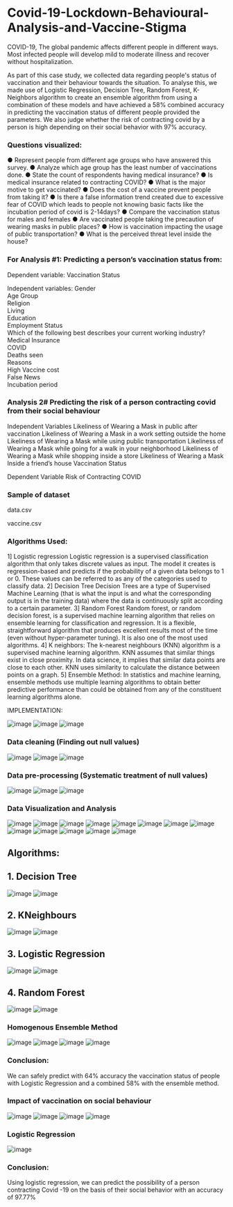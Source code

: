 # Covid-19-Lockdown-Behavioural-Analysis-and-Vaccine-Stigma

COVID-19, The global pandemic affects different people in different ways. Most infected people will develop mild to moderate illness and recover without hospitalization. 

As part of this case study, we collected data regarding people's status of vaccination and their behaviour towards the situation. To analyse this, we made use of Logistic Regression, Decision Tree, Random Forest, K-Neighbors algorithm to create an ensemble algorithm from using a combination of these models and have achieved a 58% combined accuracy in predicting the vaccination status of different people provided the parameters. We also judge whether the risk of contracting covid by a person is high depending on their social behavior with 97% accuracy.

### Questions visualized:
●	Represent people from different age groups who have answered this survey.
●	Analyze which age group has the least number of vaccinations done.
●	State the count of respondents having medical insurance?
●	Is medical insurance related to contracting COVID?
●	What is the major motive to get vaccinated?
●	Does the cost of a vaccine prevent people from taking it?
●	Is there a false information trend created due to excessive fear of COVID which leads to people not knowing basic facts like the incubation period of covid is 2-14days?
●	Compare the vaccination status for males and females
●	Are vaccinated people taking the precaution of wearing masks in public places?
●	How is vaccination impacting the usage of public transportation?
●	What is the perceived threat level inside the house?  

### For Analysis #1: Predicting a person’s vaccination status from:
Dependent variable:
Vaccination Status

Independent variables:
Gender                                                                 
Age Group                                                               
Religion                                                                
Living                                                                  
Education                                                               
Employment Status                                                       
Which of the following best describes your current working industry?    
Medical Insurance                                                       
COVID                                                                   
Deaths seen                                                             
Reasons                                                                 
High Vaccine cost                                                       
False News                                                              
Incubation period

### Analysis 2# Predicting the risk of a person contracting covid from their social behaviour
Independent Variables
Likeliness of Wearing a Mask in public after vaccination
Likeliness of Wearing a Mask in a work setting outside the home
Likeliness of Wearing a Mask while using public transportation
Likeliness of Wearing a Mask while going for a walk in your neighborhood
Likeliness of Wearing a Mask while shopping inside a store
Likeliness of Wearing a Mask Inside a friend’s house
Vaccination Status

Dependent Variable
Risk of Contracting COVID

### Sample of dataset
data.csv
 
vaccine.csv
 
### Algorithms Used:
1] Logistic regression
Logistic regression is a supervised classification algorithm that only takes discrete values as input. The model it creates is regression-based and predicts if the probability of a given data belongs to 1 or 0. These values can be referred to as any of the categories used to classify data.
2] Decision Tree
Decision Trees are a type of Supervised Machine Learning (that is what the input is and what the corresponding output is in the training data) where the data is continuously split according to a certain parameter.
3] Random Forest
Random forest, or random decision forest, is a supervised machine learning algorithm that relies on ensemble learning for classification and regression. It is a flexible, straightforward algorithm that produces excellent results most of the time (even without hyper-parameter tuning). It is also one of the most used algorithms.
4] K neighbors:
The k-nearest neighbours (KNN) algorithm is a supervised machine learning algorithm.
KNN assumes that similar things exist in close proximity. In data science, it implies that similar data points are close to each other. KNN uses similarity to calculate the distance between points on a graph.
5] Ensemble Method:
In statistics and machine learning, ensemble methods use multiple learning algorithms to obtain better predictive performance than could be obtained from any of the constituent learning algorithms alone.

IMPLEMENTATION:

![image](https://github.com/AnaG260220/Covid-19-Lockdown-Behavioural-Analysis-and-Vaccine-Stigma/assets/61514957/77450404-c2f8-4122-9ab1-8f5a2c3cdb8c)
![image](https://github.com/AnaG260220/Covid-19-Lockdown-Behavioural-Analysis-and-Vaccine-Stigma/assets/61514957/7c7c3fc6-c138-46c2-af52-e3562536ac42)
![image](https://github.com/AnaG260220/Covid-19-Lockdown-Behavioural-Analysis-and-Vaccine-Stigma/assets/61514957/91aa57a0-372c-4a9e-9a7b-01302717d01b)


### Data cleaning (Finding out null values)
![image](https://github.com/AnaG260220/Covid-19-Lockdown-Behavioural-Analysis-and-Vaccine-Stigma/assets/61514957/28e0dae0-a47a-47a8-8ed7-7a332b459d2e)
![image](https://github.com/AnaG260220/Covid-19-Lockdown-Behavioural-Analysis-and-Vaccine-Stigma/assets/61514957/07580622-5e97-4aa4-bff4-562482173048)
![image](https://github.com/AnaG260220/Covid-19-Lockdown-Behavioural-Analysis-and-Vaccine-Stigma/assets/61514957/4ecc1030-0fed-4807-8965-a0c5f1a800fc)

### Data pre-processing (Systematic treatment of null values)
![image](https://github.com/AnaG260220/Covid-19-Lockdown-Behavioural-Analysis-and-Vaccine-Stigma/assets/61514957/f666391c-0bda-4149-ae39-b1b9456bd9ad)
![image](https://github.com/AnaG260220/Covid-19-Lockdown-Behavioural-Analysis-and-Vaccine-Stigma/assets/61514957/0f046fe5-0885-4ba7-a4c4-2a3e8c158a34)
![image](https://github.com/AnaG260220/Covid-19-Lockdown-Behavioural-Analysis-and-Vaccine-Stigma/assets/61514957/60817682-49f6-40f5-931c-88d5d986c68d)

### Data Visualization and Analysis
![image](https://github.com/AnaG260220/Covid-19-Lockdown-Behavioural-Analysis-and-Vaccine-Stigma/assets/61514957/9aaf72aa-e3ac-4671-9e9c-fc8f3d4fec21)
![image](https://github.com/AnaG260220/Covid-19-Lockdown-Behavioural-Analysis-and-Vaccine-Stigma/assets/61514957/e531f5fe-03ae-4079-bc3f-31b945d01887)
![image](https://github.com/AnaG260220/Covid-19-Lockdown-Behavioural-Analysis-and-Vaccine-Stigma/assets/61514957/8b7edbbb-b05b-4964-91ab-693ac1285eac)
![image](https://github.com/AnaG260220/Covid-19-Lockdown-Behavioural-Analysis-and-Vaccine-Stigma/assets/61514957/7972299b-132e-4b09-b60e-e8d6acc5991d)
![image](https://github.com/AnaG260220/Covid-19-Lockdown-Behavioural-Analysis-and-Vaccine-Stigma/assets/61514957/2c164dd8-acad-4300-bc40-49f0af3b2206)
![image](https://github.com/AnaG260220/Covid-19-Lockdown-Behavioural-Analysis-and-Vaccine-Stigma/assets/61514957/54ab490b-12a6-4161-a9b6-48c08883ce65)
![image](https://github.com/AnaG260220/Covid-19-Lockdown-Behavioural-Analysis-and-Vaccine-Stigma/assets/61514957/9a7a2568-575f-47a5-9677-f6e5ce8b0ccc)
![image](https://github.com/AnaG260220/Covid-19-Lockdown-Behavioural-Analysis-and-Vaccine-Stigma/assets/61514957/5c306bcc-c37e-4ce3-8598-da1add7f5597)
![image](https://github.com/AnaG260220/Covid-19-Lockdown-Behavioural-Analysis-and-Vaccine-Stigma/assets/61514957/bd759d11-98a1-4e5f-afa8-e03c21b2c4af)
![image](https://github.com/AnaG260220/Covid-19-Lockdown-Behavioural-Analysis-and-Vaccine-Stigma/assets/61514957/17f0c335-bc27-4b67-9f95-f98aefedf524)
![image](https://github.com/AnaG260220/Covid-19-Lockdown-Behavioural-Analysis-and-Vaccine-Stigma/assets/61514957/fe301ebf-9998-4993-b8b6-db3f4c4f35bf)
![image](https://github.com/AnaG260220/Covid-19-Lockdown-Behavioural-Analysis-and-Vaccine-Stigma/assets/61514957/2d008537-9c1c-46d8-982d-936478d9f3e8)
![image](https://github.com/AnaG260220/Covid-19-Lockdown-Behavioural-Analysis-and-Vaccine-Stigma/assets/61514957/5cec5b85-9103-4e1c-8238-8b4c8a7e934d)

## Algorithms:

## 1. Decision Tree
![image](https://github.com/AnaG260220/Covid-19-Lockdown-Behavioural-Analysis-and-Vaccine-Stigma/assets/61514957/f251a931-b670-4a03-94dd-e1b5d05d3d15)
![image](https://github.com/AnaG260220/Covid-19-Lockdown-Behavioural-Analysis-and-Vaccine-Stigma/assets/61514957/18fa8e82-7c50-4ee9-a816-e09e648ed392)

## 2. KNeighbours

![image](https://github.com/AnaG260220/Covid-19-Lockdown-Behavioural-Analysis-and-Vaccine-Stigma/assets/61514957/42ae1c12-2134-4a18-8b25-91636a13e199)
![image](https://github.com/AnaG260220/Covid-19-Lockdown-Behavioural-Analysis-and-Vaccine-Stigma/assets/61514957/5135904e-b6ec-4ccd-a722-b8b4feed4412)

## 3. Logistic Regression
![image](https://github.com/AnaG260220/Covid-19-Lockdown-Behavioural-Analysis-and-Vaccine-Stigma/assets/61514957/d1cf7054-b1cb-426a-8e2d-d44b78029830)
![image](https://github.com/AnaG260220/Covid-19-Lockdown-Behavioural-Analysis-and-Vaccine-Stigma/assets/61514957/cd2f2ad1-7ea1-4db1-86e3-b4accb0c3b10)

## 4. Random Forest
![image](https://github.com/AnaG260220/Covid-19-Lockdown-Behavioural-Analysis-and-Vaccine-Stigma/assets/61514957/5133d19d-a98d-451b-8504-2fa2798e18c2)
![image](https://github.com/AnaG260220/Covid-19-Lockdown-Behavioural-Analysis-and-Vaccine-Stigma/assets/61514957/a9bccc0b-2687-47d9-b37d-a4543d211011)

### Homogenous Ensemble Method

![image](https://github.com/AnaG260220/Covid-19-Lockdown-Behavioural-Analysis-and-Vaccine-Stigma/assets/61514957/c8417db8-357f-459d-a936-a4392ed034c7)
![image](https://github.com/AnaG260220/Covid-19-Lockdown-Behavioural-Analysis-and-Vaccine-Stigma/assets/61514957/90a742d9-65de-4ebd-90c7-5e2698a0e776)
![image](https://github.com/AnaG260220/Covid-19-Lockdown-Behavioural-Analysis-and-Vaccine-Stigma/assets/61514957/4ba96eaa-ee0e-41eb-949d-db780d8b08d1)
![image](https://github.com/AnaG260220/Covid-19-Lockdown-Behavioural-Analysis-and-Vaccine-Stigma/assets/61514957/7374d803-9edb-462b-8dc7-08715c306353)
 
### Conclusion:
We can safely predict with 64% accuracy the vaccination status of people with Logistic Regression and a combined 58% with the ensemble method.

### Impact of vaccination on social behaviour
![image](https://github.com/AnaG260220/Covid-19-Lockdown-Behavioural-Analysis-and-Vaccine-Stigma/assets/61514957/74e31ed5-393c-4d75-9fd7-64d24cb771a4)
![image](https://github.com/AnaG260220/Covid-19-Lockdown-Behavioural-Analysis-and-Vaccine-Stigma/assets/61514957/6269733c-e124-426f-a8af-fcd2e4f3911a)
![image](https://github.com/AnaG260220/Covid-19-Lockdown-Behavioural-Analysis-and-Vaccine-Stigma/assets/61514957/d1511fcd-bbdd-42ae-b025-92804882d5f8)
![image](https://github.com/AnaG260220/Covid-19-Lockdown-Behavioural-Analysis-and-Vaccine-Stigma/assets/61514957/32dbc484-13a1-4ac5-bded-a2604afd8bad)

### Logistic Regression
![image](https://github.com/AnaG260220/Covid-19-Lockdown-Behavioural-Analysis-and-Vaccine-Stigma/assets/61514957/d76c59f1-af88-4aef-8bae-ff397d158e2f)

### Conclusion:
Using logistic regression, we can predict the possibility of a person contracting Covid -19 on the basis of their social behavior with an accuracy of 97.77%



